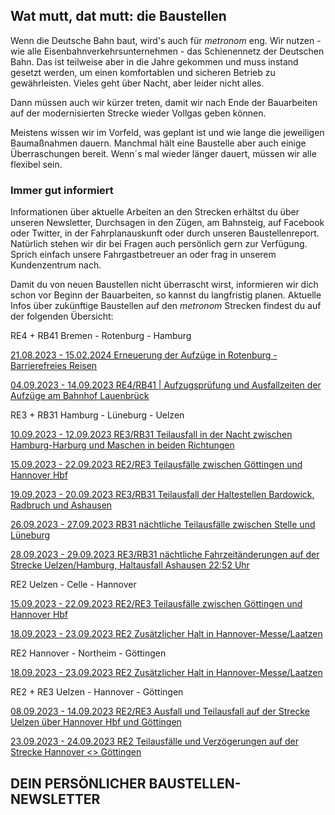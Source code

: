 Wat mutt, dat mutt: die Baustellen
----------

Wenn die Deutsche Bahn baut, wird's auch für *metronom* eng.
Wir nutzen - wie alle Eisenbahnverkehrsunternehmen - das Schienennetz der Deutschen Bahn. Das ist teilweise aber in die Jahre gekommen und muss instand gesetzt werden, um einen komfortablen und sicheren Betrieb zu gewährleisten. Vieles geht über Nacht, aber leider nicht alles.

Dann müssen auch wir kürzer treten, damit wir nach Ende der Bauarbeiten auf der modernisierten Strecke wieder Vollgas geben können.

Meistens wissen wir im Vorfeld, was geplant ist und wie lange die jeweiligen Baumaßnahmen dauern. Manchmal hält eine Baustelle aber auch einige Überraschungen bereit. Wenn´s mal wieder länger dauert, müssen wir alle flexibel sein.

### Immer gut informiert ###

Informationen über aktuelle Arbeiten an den Strecken erhältst du über unseren Newsletter, Durchsagen in den Zügen, am Bahnsteig, auf Facebook oder Twitter, in der Fahrplanauskunft oder durch unseren Baustellenreport. Natürlich stehen wir dir bei Fragen auch persönlich gern zur Verfügung. Sprich einfach unsere Fahrgastbetreuer an oder frag in unserem Kundenzentrum nach.

Damit du von neuen Baustellen nicht überrascht wirst, informieren wir dich schon vor Beginn der Bauarbeiten, so kannst du langfristig planen. Aktuelle Infos über zukünftige Baustellen auf den *metronom* Strecken findest du auf der folgenden Übersicht:

RE4 + RB41 Bremen - Rotenburg - Hamburg

[21.08.2023 - 15.02.2024 Erneuerung der Aufzüge in Rotenburg - Barrierefreies Reisen](https://www.der-metronom.de/baustellen/erneuerung-der-aufzuege-in-rotenburg-barrierefreies-reisen/)

[04.09.2023 - 14.09.2023 RE4/RB41 | Aufzugsprüfung und Ausfallzeiten der Aufzüge am Bahnhof Lauenbrück](https://www.der-metronom.de/baustellen/re4-rb41-information-zu-ausfallzeiten-der-aufzuege-am-bahnhof-lauenbrueck/)

RE3 + RB31 Hamburg - Lüneburg - Uelzen

[10.09.2023 - 12.09.2023 RE3/RB31 Teilausfall in der Nacht zwischen Hamburg-Harburg und Maschen in beiden Richtungen](https://www.der-metronom.de/baustellen/re3-rb31-teilausfall-in-der-nacht/)

[15.09.2023 - 22.09.2023 RE2/RE3 Teilausfälle zwischen Göttingen und Hannover Hbf](https://www.der-metronom.de/baustellen/re2-re3-ersatzfahrten-zwischen-goettingen-und-hannover/)

[19.09.2023 - 20.09.2023 RE3/RB31 Teilausfall der Haltestellen Bardowick, Radbruch und Ashausen](https://www.der-metronom.de/baustellen/re3-rb31-teilausfall-der-haltestellen-bardowick-radbruch-und-ashausen-in-der-nacht-19-20-09-2023/)

[26.09.2023 - 27.09.2023 RB31 nächtliche Teilausfälle zwischen Stelle und Lüneburg](https://www.der-metronom.de/baustellen/rb31-naechtliche-teilausfaelle-zwischen-stelle-lueneburg/)

[28.09.2023 - 29.09.2023 RE3/RB31 nächtliche Fahrzeitänderungen auf der Strecke Uelzen/Hamburg, Haltausfall Ashausen 22:52 Uhr](https://www.der-metronom.de/baustellen/re3-rb31-naechtliche-fahrzeitaenderung-dreier-verbindungen-ab-bis-uelzen-und-hamburg/)

RE2 Uelzen - Celle - Hannover

[15.09.2023 - 22.09.2023 RE2/RE3 Teilausfälle zwischen Göttingen und Hannover Hbf](https://www.der-metronom.de/baustellen/re2-re3-ersatzfahrten-zwischen-goettingen-und-hannover/)

[18.09.2023 - 23.09.2023 RE2 Zusätzlicher Halt in Hannover-Messe/Laatzen](https://www.der-metronom.de/baustellen/re2-zusaetzlicher-halt-in-hannover-messe-laatzen/)

RE2 Hannover - Northeim - Göttingen

[18.09.2023 - 23.09.2023 RE2 Zusätzlicher Halt in Hannover-Messe/Laatzen](https://www.der-metronom.de/baustellen/re2-zusaetzlicher-halt-in-hannover-messe-laatzen/)

RE2 + RE3 Uelzen - Hannover - Göttingen

[08.09.2023 - 14.09.2023 RE2/RE3 Ausfall und Teilausfall auf der Strecke Uelzen über Hannover Hbf und Göttingen](https://www.der-metronom.de/baustellen/re2-re3-ausfall-und-teilausfall-auf-der-strecke-uelzen-ueber-hannover-hbf-und-goettingen/)

[23.09.2023 - 24.09.2023 RE2 Teilausfälle und Verzögerungen auf der Strecke Hannover \<\> Göttingen](https://www.der-metronom.de/baustellen/re2-re3-teilausfaelle-der-strecken-uelzen-hannover-goettingen/)

DEIN PERSÖNLICHER BAUSTELLEN-NEWSLETTER
----------
